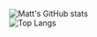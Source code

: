 
<!--
### Hi there 👋

**MRowan121/MRowan121** is a ✨ _special_ ✨ repository because its `README.md` (this file) appears on your GitHub profile.

Here are some ideas to get you started:

- 🔭 I’m currently working on ...
- 🌱 I’m currently learning ...
- 👯 I’m looking to collaborate on ...
- 🤔 I’m looking for help with ...
- 💬 Ask me about ...
- 📫 How to reach me: ...
- 😄 Pronouns: ...
- ⚡ Fun fact: ...
-->
![Matt's GitHub stats](https://github-readme-stats.vercel.app/api?username=MRowan121&show_icons=true&theme=dark)
<br>
![Top Langs](https://github-readme-stats.vercel.app/api/top-langs/?username=MRowan121&layout=compact&langs_count=5&theme=dark)
